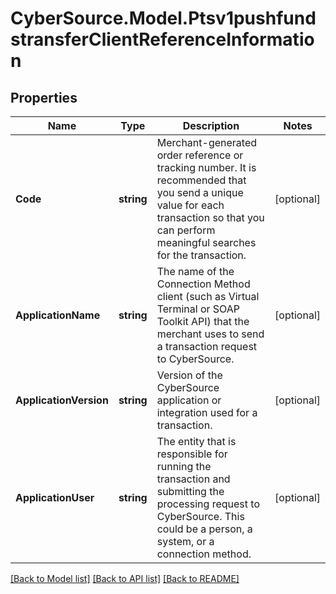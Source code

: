# CyberSource.Model.Ptsv1pushfundstransferClientReferenceInformation
## Properties

Name | Type | Description | Notes
------------ | ------------- | ------------- | -------------
**Code** | **string** | Merchant-generated order reference or tracking number. It is recommended that you send a unique value for each transaction so that you can perform meaningful searches for the transaction.  | [optional] 
**ApplicationName** | **string** | The name of the Connection Method client (such as Virtual Terminal or SOAP Toolkit API) that the merchant uses to send a transaction request to CyberSource.  | [optional] 
**ApplicationVersion** | **string** | Version of the CyberSource application or integration used for a transaction.  | [optional] 
**ApplicationUser** | **string** | The entity that is responsible for running the transaction and submitting the processing request to CyberSource. This could be a person, a system, or a connection method.  | [optional] 

[[Back to Model list]](../README.md#documentation-for-models) [[Back to API list]](../README.md#documentation-for-api-endpoints) [[Back to README]](../README.md)

